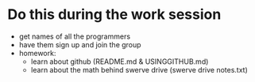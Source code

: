 Do this during the work session
===============================

* get names of all the programmers
* have them sign up and join the group
* homework:
	* learn about github (README.md & USINGGITHUB.md)
	* learn about the math behind swerve drive (swerve drive notes.txt)
